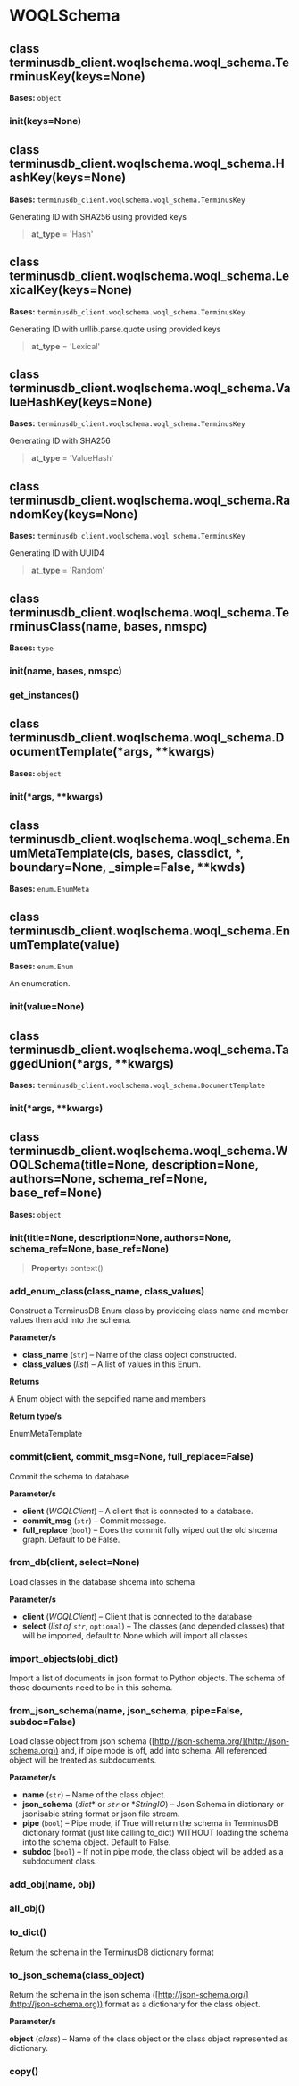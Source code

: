 # WOQLSchema

## class terminusdb\_client.woqlschema.woql\_schema.TerminusKey(keys=None)

**Bases:** `object`

### **init**(keys=None)

## class terminusdb\_client.woqlschema.woql\_schema.HashKey(keys=None)

**Bases:** `terminusdb_client.woqlschema.woql_schema.TerminusKey`

Generating ID with SHA256 using provided keys

> **at\_type** = 'Hash'

## class terminusdb\_client.woqlschema.woql\_schema.LexicalKey(keys=None)

**Bases:** `terminusdb_client.woqlschema.woql_schema.TerminusKey`

Generating ID with urllib.parse.quote using provided keys

> **at\_type** = 'Lexical'

## class terminusdb\_client.woqlschema.woql\_schema.ValueHashKey(keys=None)

**Bases:** `terminusdb_client.woqlschema.woql_schema.TerminusKey`

Generating ID with SHA256

> **at\_type** = 'ValueHash'

## class terminusdb\_client.woqlschema.woql\_schema.RandomKey(keys=None)

**Bases:** `terminusdb_client.woqlschema.woql_schema.TerminusKey`

Generating ID with UUID4

> **at\_type** = 'Random'

## class terminusdb\_client.woqlschema.woql\_schema.TerminusClass(name, bases, nmspc)

**Bases:** `type`

### **init**(name, bases, nmspc)

### get\_instances()

## class terminusdb\_client.woqlschema.woql\_schema.DocumentTemplate(\*args, \*\*kwargs)

**Bases:** `object`

### **init**(\*args, \*\*kwargs)

## class terminusdb\_client.woqlschema.woql\_schema.EnumMetaTemplate(cls, bases, classdict, \*, boundary=None, \_simple=False, \*\*kwds)

**Bases:** `enum.EnumMeta`

## class terminusdb\_client.woqlschema.woql\_schema.EnumTemplate(value)

**Bases:** `enum.Enum`

An enumeration.

### **init**(value=None)

## class terminusdb\_client.woqlschema.woql\_schema.TaggedUnion(\*args, \*\*kwargs)

**Bases:** `terminusdb_client.woqlschema.woql_schema.DocumentTemplate`

### **init**(\*args, \*\*kwargs)

## class terminusdb\_client.woqlschema.woql\_schema.WOQLSchema(title=None, description=None, authors=None, schema\_ref=None, base\_ref=None)

**Bases:** `object`

### **init**(title=None, description=None, authors=None, schema\_ref=None, base\_ref=None)

> **Property:** context()

### add\_enum\_class(class\_name, class\_values)

Construct a TerminusDB Enum class by provideing class name and member values then add into the schema.

**Parameter/s**

* **class\_name** (`str`) – Name of the class object constructed.
* **class\_values** (_list_) – A list of values in this Enum.

**Returns**

A Enum object with the sepcified name and members

**Return type/s**

EnumMetaTemplate

### commit(client, commit\_msg=None, full\_replace=False)

Commit the schema to database

**Parameter/s**

* **client** (_WOQLClient_) – A client that is connected to a database.
* **commit\_msg** (`str`) – Commit message.
* **full\_replace** (`bool`) – Does the commit fully wiped out the old shcema graph. Default to be False.

### from\_db(client, select=None)

Load classes in the database shcema into schema

**Parameter/s**

* **client** (_WOQLClient_) – Client that is connected to the database
* **select** (_list of `str`_, `optional`) – The classes (and depended classes) that will be imported, default to None which will import all classes

### import\_objects(obj\_dict)

Import a list of documents in json format to Python objects. The schema of those documents need to be in this schema.

### from\_json\_schema(name, json\_schema, pipe=False, subdoc=False)

Load classe object from json schema ([http://json-schema.org/](http://json-schema.org)) and, if pipe mode is off, add into schema. All referenced object will be treated as subdocuments.

**Parameter/s**

* **name** (`str`) – Name of the class object.
* **json\_schema** (_dict_\* or _`str`_ or \*_StringIO_) – Json Schema in dictionary or jsonisable string format or json file stream.
* **pipe** (`bool`) – Pipe mode, if True will return the schema in TerminusDB dictionary format (just like calling to\_dict) WITHOUT loading the schema into the schema object. Default to False.
* **subdoc** (`bool`) – If not in pipe mode, the class object will be added as a subdocument class.

### add\_obj(name, obj)

### all\_obj()

### to\_dict()

Return the schema in the TerminusDB dictionary format

### to\_json\_schema(class\_object)

Return the schema in the json schema ([http://json-schema.org/](http://json-schema.org)) format as a dictionary for the class object.

**Parameter/s**

**object** (_class_) – Name of the class object or the class object represented as dictionary.

### copy()
